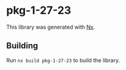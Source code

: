 # pkg-1-27-23

This library was generated with [Nx](https://nx.dev).

## Building

Run `nx build pkg-1-27-23` to build the library.
